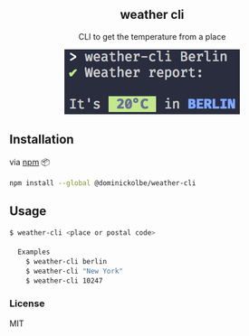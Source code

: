 <p align="center">
  <h2 align="center">weather cli</h2>
  <p align="center">CLI to get the temperature from a place<p>
</p>

<p align="center"><img src="screenshot.png" alt="weather-cli"></p>

## Installation

via [npm](https://www.npmjs.com/) :package:
```bash
npm install --global @dominickolbe/weather-cli
```

## Usage
```bash
$ weather-cli <place or postal code>

  Examples
    $ weather-cli berlin
    $ weather-cli "New York"
    $ weather-cli 10247
```

### License

MIT
